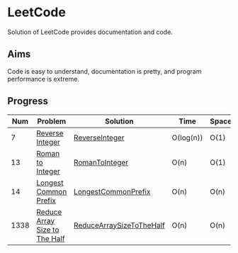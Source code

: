 # LeetCode

Solution of LeetCode provides documentation and code.

## Aims

Code is easy to understand, documentation is pretty, and program performance is extreme.

## Progress

| Num  | Problem                                                                                       | Solution                                                            | Time      | Space | Difficulty |
| ---- | --------------------------------------------------------------------------------------------- | ------------------------------------------------------------------- | --------- | ----- | ---------- |
| 7    | [Reverse Integer](https://leetcode.com/problems/reverse-integer/)                             | [ReverseInteger](./solutions/ReverseInteger.md)                     | O(log(n)) | O(1)  | Easy       |
| 13   | [Roman to Integer](https://leetcode.com/problems/roman-to-integer/)                           | [RomanToInteger](./solutions/RomanToInteger.md)                     | O(n)      | O(1)  | Easy       |
| 14   | [Longest Common Prefix](https://leetcode.com/problems/longest-common-prefix/)                 | [LongestCommonPrefix](./solutions/LongestCommonPrefix.md)           | O(n)      | O(n)  | Easy       |
| 1338 | [Reduce Array Size to The Half](https://leetcode.com/problems/reduce-array-size-to-the-half/) | [ReduceArraySizeToTheHalf](./solutions/ReduceArraySizeToTheHalf.md) | O(n)      | O(n)  | Medium     |
